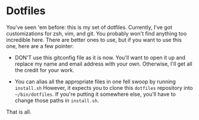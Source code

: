 # Dotfiles

You've seen 'em before: this is my set of dotfiles. Currently, I've got customizations for zsh, vim, and git. You probably won't find anything too incredible here. There are better ones to use, but if you want to use this one, here are a few pointer:

- DON'T use this gitconfig file as it is now. You'll want to open it up and replace my name and email address with your own. Otherwise, I'll get all the credit for your work.

- You can alias all the appropriate files in one fell swoop by running `install.sh` However, it expects you to clone this `dotfiles` repository into `~/bin/dotfiles`. If you're putting it somewhere else, you'll have to change those paths in `install.sh`.

That is all.
